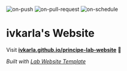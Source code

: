 
  ![on-push](../../actions/workflows/on-push.yaml/badge.svg)
  ![on-pull-request](../../actions/workflows/on-pull-request.yaml/badge.svg)
  ![on-schedule](../../actions/workflows/on-schedule.yaml/badge.svg)

  # ivkarla's Website

  Visit **[ivkarla.github.io/principe-lab-website](https://ivkarla.github.io/principe-lab-website)** 🚀

  _Built with [Lab Website Template](https://greene-lab.gitbook.io/lab-website-template-docs)_
